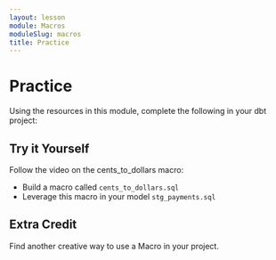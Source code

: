 ```yaml
---
layout: lesson
module: Macros
moduleSlug: macros
title: Practice
---
```


# Practice 
Using the resources in this module, complete the following in your dbt project:

## Try it Yourself
Follow the video on the cents_to_dollars macro:
- Build a macro called `cents_to_dollars.sql`
- Leverage this macro in your model `stg_payments.sql`

## Extra Credit 
Find another creative way to use a Macro in your project.